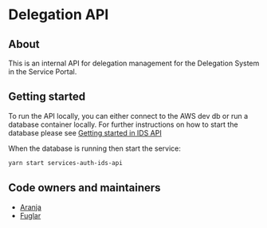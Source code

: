 # Delegation API

## About

This is an internal API for delegation management for the Delegation System in
the Service Portal.

## Getting started

To run the API locally, you can either connect to the AWS dev db or run a
database container locally. For further instructions on how to start the
database please see [Getting started in IDS API](../ids-api/README.md#getting-started)

When the database is running then start the service:

```bash
yarn start services-auth-ids-api
```

## Code owners and maintainers

- [Aranja](https://github.com/orgs/island-is/teams/aranja/members)
- [Fuglar](https://github.com/orgs/island-is/teams/fuglar/members)
